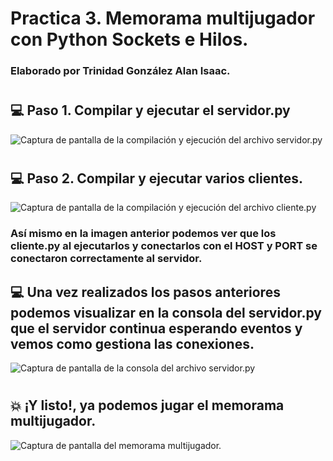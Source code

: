 # Practica 3. Memorama multijugador con Python Sockets e Hilos.
### Elaborado por Trinidad González Alan Isaac.
#
## :computer: Paso 1. Compilar y ejecutar el servidor.py
![Captura de pantalla de la compilación y ejecución del archivo servidor.py](https://github.com/AlanX-Lan/Practica-3-Memorama-con-Python-Sockets-e-Hilos/blob/main/Screenshots/1.png)
#
## :computer: Paso 2. Compilar y ejecutar varios clientes.
![Captura de pantalla de la compilación y ejecución del archivo cliente.py](https://github.com/AlanX-Lan/Practica-3-Memorama-con-Python-Sockets-e-Hilos/blob/main/Screenshots/2.png)
### Así mismo en la imagen anterior podemos ver que los cliente.py al ejecutarlos y conectarlos con el HOST y PORT se conectaron correctamente al servidor.
## :computer: Una vez realizados los pasos anteriores podemos visualizar en la consola del servidor.py que el servidor continua esperando eventos y vemos como gestiona las conexiones.
![Captura de pantalla de la consola del archivo servidor.py](https://github.com/AlanX-Lan/Practica-3-Memorama-con-Python-Sockets-e-Hilos/blob/main/Screenshots/3.png)
#
## :boom: ¡Y listo!, ya podemos jugar el memorama multijugador.
![Captura de pantalla del memorama multijugador.](https://github.com/AlanX-Lan/Practica-3-Memorama-con-Python-Sockets-e-Hilos/blob/main/Screenshots/4.png)
